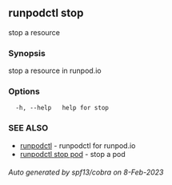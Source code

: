## runpodctl stop

stop a resource

### Synopsis

stop a resource in runpod.io

### Options

```
  -h, --help   help for stop
```

### SEE ALSO

* [runpodctl](runpodctl.md)	 - runpodctl for runpod.io
* [runpodctl stop pod](runpodctl_stop_pod.md)	 - stop a pod

###### Auto generated by spf13/cobra on 8-Feb-2023
